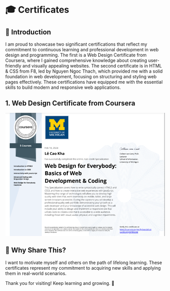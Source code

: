 # 🎓 Certificates

## 🌟 Introduction

I am proud to showcase two significant certifications that reflect my commitment to continuous learning and professional development in web design and programming. The first is a Web Design Certificate from Coursera, where I gained comprehensive knowledge about creating user-friendly and visually appealing websites. The second certificate is in HTML & CSS from F8, led by Nguyen Ngoc Thach, which provided me with a solid foundation in web development, focusing on structuring and styling web pages effectively. These certifications have equipped me with the essential skills to build modern and responsive web applications.

## 1. Web Design Certificate from Coursera

![alt text](images/certificate2.png)

## 📂 Why Share This?

I want to motivate myself and others on the path of lifelong learning. These certificates represent my commitment to acquiring new skills and applying them in real-world scenarios.

Thank you for visiting! Keep learning and growing. 💪
